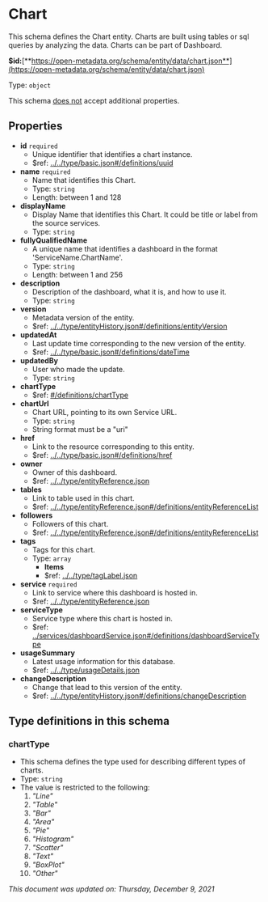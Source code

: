 # Chart

This schema defines the Chart entity. Charts are built using tables or sql queries by analyzing the data. Charts can be part of Dashboard.

**$id:**[**https://open-metadata.org/schema/entity/data/chart.json**](https://open-metadata.org/schema/entity/data/chart.json)

Type: `object`

This schema <u>does not</u> accept additional properties.

## Properties
- **id** `required`
  - Unique identifier that identifies a chart instance.
  - $ref: [../../type/basic.json#/definitions/uuid](../types/basic.md#uuid)
- **name** `required`
  - Name that identifies this Chart.
  - Type: `string`
  - Length: between 1 and 128
- **displayName**
  - Display Name that identifies this Chart. It could be title or label from the source services.
  - Type: `string`
- **fullyQualifiedName**
  - A unique name that identifies a dashboard in the format 'ServiceName.ChartName'.
  - Type: `string`
  - Length: between 1 and 256
- **description**
  - Description of the dashboard, what it is, and how to use it.
  - Type: `string`
- **version**
  - Metadata version of the entity.
  - $ref: [../../type/entityHistory.json#/definitions/entityVersion](../types/entityhistory.md#entityversion)
- **updatedAt**
  - Last update time corresponding to the new version of the entity.
  - $ref: [../../type/basic.json#/definitions/dateTime](../types/basic.md#datetime)
- **updatedBy**
  - User who made the update.
  - Type: `string`
- **chartType**
  - $ref: [#/definitions/chartType](#charttype)
- **chartUrl**
  - Chart URL, pointing to its own Service URL.
  - Type: `string`
  - String format must be a "uri"
- **href**
  - Link to the resource corresponding to this entity.
  - $ref: [../../type/basic.json#/definitions/href](../types/basic.md#href)
- **owner**
  - Owner of this dashboard.
  - $ref: [../../type/entityReference.json](../types/entityreference.md)
- **tables**
  - Link to table used in this chart.
  - $ref: [../../type/entityReference.json#/definitions/entityReferenceList](../types/entityreference.md#entityreferencelist)
- **followers**
  - Followers of this chart.
  - $ref: [../../type/entityReference.json#/definitions/entityReferenceList](../types/entityreference.md#entityreferencelist)
- **tags**
  - Tags for this chart.
  - Type: `array`
    - **Items**
    - $ref: [../../type/tagLabel.json](../types/taglabel.md)
- **service** `required`
  - Link to service where this dashboard is hosted in.
  - $ref: [../../type/entityReference.json](../types/entityreference.md)
- **serviceType**
  - Service type where this chart is hosted in.
  - $ref: [../services/dashboardService.json#/definitions/dashboardServiceType](../services/dashboardservice.md#dashboardservicetype)
- **usageSummary**
  - Latest usage information for this database.
  - $ref: [../../type/usageDetails.json](../types/usagedetails.md)
- **changeDescription**
  - Change that lead to this version of the entity.
  - $ref: [../../type/entityHistory.json#/definitions/changeDescription](../types/entityhistory.md#changedescription)


## Type definitions in this schema
### chartType

- This schema defines the type used for describing different types of charts.
- Type: `string`
- The value is restricted to the following: 
  1. _"Line"_
  2. _"Table"_
  3. _"Bar"_
  4. _"Area"_
  5. _"Pie"_
  6. _"Histogram"_
  7. _"Scatter"_
  8. _"Text"_
  9. _"BoxPlot"_
  10. _"Other"_

_This document was updated on: Thursday, December 9, 2021_
